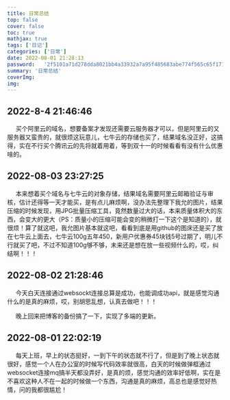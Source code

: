 ```yaml
---
title: 日常总结
top: false
cover: false
toc: true
mathjax: true
tags: ['日记']
categories: ['日常']
date: 2022-08-01 21:28:13
password:	'2f5101a71d278dda8021bb4a33932a7a95f485683abe774f565c65f171f001f7'
summary: '日常总结'
coverImg:
img: 
---
```


## 2022-8-4 21:46:46
<p style="text-indent:20px;">买个阿里云的域名，想要备案才发现还需要云服务器才可以，但是阿里云的又服务器又蛮贵的，就很烦这玩意儿，七牛云的存储也买了，结果域名没正好，这搞得，实在不行买个腾讯云的先将就着用着，等到双十一的时候看看有没有什么优惠啥的。</p>

## 2022-08-03 23:27:25
<p style="text-indent:20px;">本来想着买个域名与七牛云的对象存储，结果域名需要阿里云邮箱验证与审核，估计还得等一天才能买，是有点儿麻烦啊，没办法先整理下我允的图片，结果压缩的时候发现，用JPG批量压缩工具，竟然数量过大的话，本来质量体积大的东西，会变大的更大（PS：质量小的压缩可能会变的稍微打一下这个是知道的），就很烦！算了就这吧，我允图片基本就这吧，看看到底是用github的图床还是买了放在七牛云上面去，七牛云100g五年450，新用户优惠券45块钱5号过期了，明儿不行就买了吧，不过不知道100g够不够，未来还是想在放一些视频什么的，哎，纠结啊！！！</p>

## 2022-08-02 21:28:46
<p style="text-indent:20px;">今天白天连接通过websockt连接总算是成功，也能调成功api，就是感觉沟通什么的是真的麻烦，哎，别胡思乱想，认真去做吧！！！</p>
<p style="text-indent:20px;">晚上回来把博客的备份搞了一下，实现了多端的更新。</p>

## 2022-08-01 22:02:19
<p style="text-indent:20px;">每天上班，早上的状态挺好，一到下午的状态就不行了，但是到了晚上状态就很好，感觉一个人在办公室的时候写代码效率就很高，白天的时候做弹框通过websocket连接mq搞半天都没弄好，是真的烦，感觉沟通的效率好低啊，实在是不喜欢这种人不在一起的时候做一个东西，沟通是真的麻烦，高总也是感觉好热情，问的我都很尴尬！</p>

